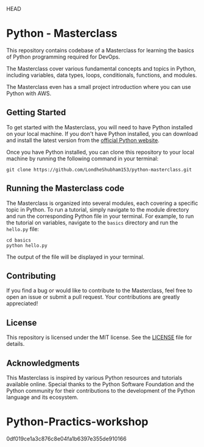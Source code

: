  HEAD
# Python - Masterclass

This repository contains codebase of a Masterclass for learning the basics of Python programming required for DevOps. 

The Masterclass cover various fundamental concepts and topics in Python, including variables, data types, loops, conditionals, functions, and modules.

The Masterclass even has a small project introduction where you can use Python with AWS.

## Getting Started

To get started with the Masterclass, you will need to have Python installed on your local machine. If you don't have Python installed, you can download and install the latest version from the [official Python website](https://www.python.org/downloads/).

Once you have Python installed, you can clone this repository to your local machine by running the following command in your terminal:

`git clone https://github.com/LondheShubham153/python-masterclass.git`

## Running the Masterclass code

The Masterclass is organized into several modules, each covering a specific topic in Python. To run a tutorial, simply navigate to the module directory and run the corresponding Python file in your terminal. For example, to run the tutorial on variables, navigate to the `basics` directory and run the `hello.py` file:

```
cd basics
python hello.py
```


The output of the file will be displayed in your terminal.

## Contributing

If you find a bug or would like to contribute to the Masterclass, feel free to open an issue or submit a pull request. Your contributions are greatly appreciated!

## License

This repository is licensed under the MIT license. See the [LICENSE](https://github.com/LondheShubham153/python-for-devops-masterclass/blob/master/LICENCE.md) file for details.

## Acknowledgments

This Masterclass is inspired by various Python resources and tutorials available online. Special thanks to the Python Software Foundation and the Python community for their contributions to the development of the Python language and its ecosystem.


# Python-Practics-workshop
0df019ce1a3c876c8e04fa1b6397e355de910166
